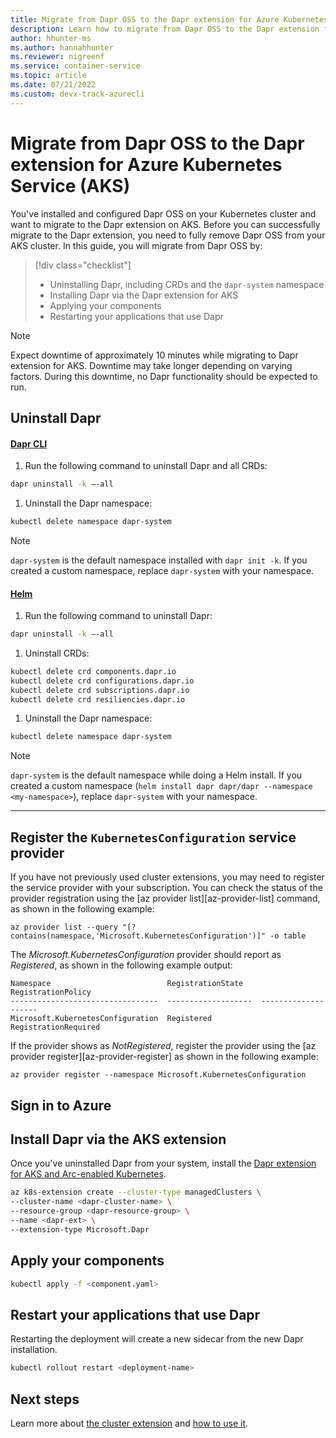 ```yaml
---
title: Migrate from Dapr OSS to the Dapr extension for Azure Kubernetes Service (AKS) 
description: Learn how to migrate from Dapr OSS to the Dapr extension for AKS
author: hhunter-ms
ms.author: hannahhunter
ms.reviewer: nigreenf
ms.service: container-service
ms.topic: article
ms.date: 07/21/2022
ms.custom: devx-track-azurecli
---
```


# Migrate from Dapr OSS to the Dapr extension for Azure Kubernetes Service (AKS)

You've installed and configured Dapr OSS on your Kubernetes cluster and want to migrate to the Dapr extension on AKS. Before you can successfully migrate to the Dapr extension, you need to fully remove Dapr OSS from your AKS cluster. In this guide, you will migrate from Dapr OSS by:

> [!div class="checklist"]
> - Uninstalling Dapr, including CRDs and the `dapr-system` namespace
> - Installing Dapr via the Dapr extension for AKS
> - Applying your components
> - Restarting your applications that use Dapr

> [!NOTE]
> Expect downtime of approximately 10 minutes while migrating to Dapr extension for AKS. Downtime may take longer depending on varying factors. During this downtime, no Dapr functionality should be expected to run.

## Uninstall Dapr 

#### [Dapr CLI](#tab/cli)

1. Run the following command to uninstall Dapr and all CRDs:

```bash
dapr uninstall -k –-all
```

1. Uninstall the Dapr namespace:

```bash
kubectl delete namespace dapr-system
```

> [!NOTE]
> `dapr-system` is the default namespace installed with `dapr init -k`. If you created a custom namespace, replace `dapr-system` with your namespace.

#### [Helm](#tab/helm)

1. Run the following command to uninstall Dapr:

```bash
dapr uninstall -k –-all
```

1. Uninstall CRDs: 

```bash
kubectl delete crd components.dapr.io
kubectl delete crd configurations.dapr.io
kubectl delete crd subscriptions.dapr.io
kubectl delete crd resiliencies.dapr.io
```

1. Uninstall the Dapr namespace:

```bash
kubectl delete namespace dapr-system
```

> [!NOTE]
> `dapr-system` is the default namespace while doing a Helm install. If you created a custom namespace (`helm install dapr dapr/dapr --namespace <my-namespace>`), replace `dapr-system` with your namespace.

---

## Register the `KubernetesConfiguration` service provider

If you have not previously used cluster extensions, you may need to register the service provider with your subscription. You can check the status of the provider registration using the [az provider list][az-provider-list] command, as shown in the following example:

```azurecli-interactive
az provider list --query "[?contains(namespace,'Microsoft.KubernetesConfiguration')]" -o table
```

The *Microsoft.KubernetesConfiguration* provider should report as *Registered*, as shown in the following example output:

```output
Namespace                          RegistrationState    RegistrationPolicy
---------------------------------  -------------------  --------------------
Microsoft.KubernetesConfiguration  Registered           RegistrationRequired
```

If the provider shows as *NotRegistered*, register the provider using the [az provider register][az-provider-register] as shown in the following example:

```azurecli-interactive
az provider register --namespace Microsoft.KubernetesConfiguration
```

## Sign in to Azure

## Install Dapr via the AKS extension

Once you've uninstalled Dapr from your system, install the [Dapr extension for AKS and Arc-enabled Kubernetes](./dapr.md#create-the-extension-and-install-dapr-on-your-aks-or-arc-enabled-kubernetes-cluster).

```bash
az k8s-extension create --cluster-type managedClusters \                                               
--cluster-name <dapr-cluster-name> \
--resource-group <dapr-resource-group> \
--name <dapr-ext> \
--extension-type Microsoft.Dapr
```

## Apply your components

```bash
kubectl apply -f <component.yaml>
```

## Restart your applications that use Dapr

Restarting the deployment will create a new sidecar from the new Dapr installation.

```bash
kubectl rollout restart <deployment-name>
```

## Next steps

Learn more about [the cluster extension](./dapr-overview.md) and [how to use it](./dapr.md).
